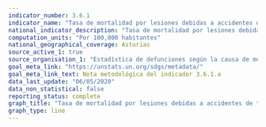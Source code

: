 ```yaml
---
indicator_number: 3.6.1
indicator_name: "Tasa de mortalidad por lesiones debidas a accidentes de tráfico"
national_indicator_description: "Tasa de mortalidad por lesiones debidas a accidentes de tráfico"
computation_units: "Por 100,000 habitantes"
national_geographical_coverage: Asturias
source_active_1: true
source_organisation_1: "Estadística de defunciones según la causa de muerte, INE"
goal_meta_link: "https://unstats.un.org/sdgs/metadata/"
goal_meta_link_text: Nota metodológica del indicador 3.6.1.a
data_last_update: "06/05/2020"
data_non_statistical: false
reporting_status: complete
graph_title: "Tasa de mortalidad por lesiones debidas a accidentes de tráfico"
graph_type: line
---
```

